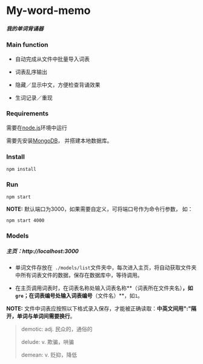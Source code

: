 # My-word-memo

##### 我的单词背诵器

### Main function

- 自动完成从文件中批量导入词表


- 词表乱序输出


- 隐藏／显示中文，方便检查背诵效果


- 生词记录／重现

### Requirements

需要在[node.js](http://nodejs.org)环境中运行

 需要先安装[MongoDB](http://mongodb.org)， 并搭建本地数据库。

### Install

```
npm install
```

### Run

```
npm start
```

**NOTE:** 默认端口为3000，如果需要自定义，可将端口号作为命令行参数， 如：

```
npm start 4000
```

### Models

##### 主页：http://localhost:3000

* 单词文件存放在` ./models/list`文件夹中，每次进入主页，将自动获取文件夹中所有词表文件的数据，保存在数据库中，等待调用。


* 在主页调用词表时，在词表名称处输入词表名称**（词表所在文件夹名）**，如`gre`；在词表编号处输入词表编号**（文件名）**，如`1`。

**NOTE:** 文件中词表应按照以下格式录入保存，才能被正确读取：**中英文间用":"隔开，单词与单词间需要换行**。

>demotic: adj. 民众的，通俗的
>
>delude: v. 欺骗，哄骗
>
>demean: v. 贬抑，降低





